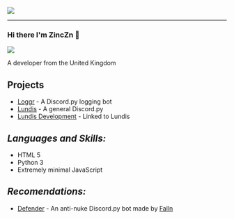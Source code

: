 ![](https://api.ghprofile.me/view?username=ZincZn)

------------------------------------------------------------------------------------------------------
### Hi there I'm ZincZn 👋

![](https://discord.c99.nl/widget/theme-2/565180561744723968.png)

A developer from the United Kingdom

## **Projects**

- [Loggr](https://discord.com/oauth2/authorize?client_id=845325893488476180&permissions=8&scope=bot) - A Discord.py logging bot
- [Lundis](https://github.com/ZincZn/Lundis) - A general Discord.py 
- [Lundis Development](https://ZincZn/Lundis-Development) - Linked to Lundis

## **_Languages and Skills:_**

- HTML 5
- Python 3
- Extremely minimal JavaScript

## **_Recomendations:_**

* [Defender](https://defenderbot.xyz) - An anti-nuke Discord.py bot made by [Falln](https://github.com/fallnx/)
